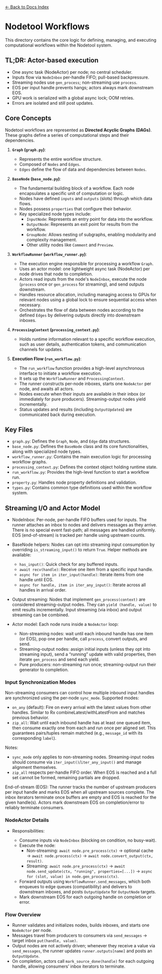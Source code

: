 [← Back to Docs Index](../../../docs/index.md)

# Nodetool Workflows

This directory contains the core logic for defining, managing, and executing computational workflows within the Nodetool
system.

## TL;DR: Actor-based execution

- One async task (NodeActor) per node; no central scheduler.
- Inputs flow via `NodeInbox` per-handle FIFO; pull-based backpressure.
- Streaming nodes use `gen_process`; non-streaming use `process`.
- EOS per input handle prevents hangs; actors always mark downstream EOS.
- GPU work is serialized with a global async lock; OOM retries.
- Errors are isolated and still post updates.

## Core Concepts

Nodetool workflows are represented as **Directed Acyclic Graphs (DAGs)**. These graphs define a series of computational
steps and their dependencies.

1. **`Graph` (`graph.py`)**:

   - Represents the entire workflow structure.
   - Composed of `Nodes` and `Edges`.
   - `Edges` define the flow of data and dependencies between `Nodes`.

1. **`BaseNode` (`base_node.py`)**:

   - The fundamental building block of a workflow. Each node encapsulates a specific unit of computation or logic.
   - Nodes have defined `inputs` and `outputs` (slots) through which data flows.
   - Nodes possess `properties` that configure their behavior.
   - Key specialized node types include:
     - `InputNode`: Represents an entry point for data into the workflow.
     - `OutputNode`: Represents an exit point for results from the workflow.
     - `GroupNode`: Allows nesting of subgraphs, enabling modularity and complexity management.
     - Other utility nodes like `Comment` and `Preview`.

1. **`WorkflowRunner` (`workflow_runner.py`)**:

   - The execution engine responsible for processing a workflow `Graph`.
   - Uses an actor model: one lightweight async task (NodeActor) per node drives that node to completion.
   - Actors read inputs from the node's `NodeInbox`, execute the node (`process` once or `gen_process` for streaming),
     and send outputs downstream.
   - Handles resource allocation, including managing access to GPUs for relevant nodes using a global lock to ensure
     sequential access when necessary.
   - Orchestrates the flow of data between nodes according to the defined `Edges` by delivering outputs directly into
     downstream inboxes.

1. **`ProcessingContext` (`processing_context.py`)**:

   - Holds runtime information relevant to a specific workflow execution, such as user details, authentication tokens,
     and communication channels for updates.

1. **Execution Flow (`run_workflow.py`)**:

   - The `run_workflow` function provides a high-level asynchronous interface to initiate a workflow execution.
   - It sets up the `WorkflowRunner` and `ProcessingContext`.
   - The runner constructs per-node inboxes, starts one `NodeActor` per node, and awaits all actors.
   - Nodes execute when their inputs are available in their inbox (or immediately for pure producers). Streaming-output
     nodes yield incrementally.
   - Status updates and results (including `OutputUpdate`s) are communicated back during execution.

## Key Files

- `graph.py`: Defines the `Graph`, `Node`, and `Edge` data structures.
- `base_node.py`: Defines the `BaseNode` class and its core functionalities, along with specialized node types.
- `workflow_runner.py`: Contains the main execution logic for processing workflow graphs.
- `processing_context.py`: Defines the context object holding runtime state.
- `run_workflow.py`: Provides the high-level function to start a workflow run.
- `property.py`: Handles node property definitions and validation.
- `types.py`: Contains common type definitions used within the workflow system.

## Streaming I/O and Actor Model

- NodeInbox: Per-node, per-handle FIFO buffers used for inputs. The runner attaches an inbox to nodes and delivers
  messages as they arrive. There is no special event fast-path; all messages are handled uniformly. EOS (end-of-stream)
  is tracked per handle using upstream counts.

- BaseNode helpers: Nodes can opt into streaming input consumption by overriding `is_streaming_input()` to return
  `True`. Helper methods are available:

  - `has_input()`: Quick check for any buffered inputs.
  - `await recv(handle)`: Receive one item from a specific input handle.
  - `async for item in iter_input(handle)`: Iterate items from one handle until EOS.
  - `async for handle, item in iter_any_input()`: Iterate across all handles in arrival order.

- Output streaming: Nodes that implement `gen_process(context)` are considered streaming-output nodes. They can
  `yield (handle, value)` to emit results incrementally. Input streaming (via inbox) and output streaming can be
  combined.

- Actor model: Each node runs inside a `NodeActor` loop:

  - Non-streaming nodes: wait until each inbound handle has one item (or EOS), pop one per handle, call `process`,
    convert outputs, and send.
  - Streaming-output nodes: assign initial inputs (unless they opt into streaming input), send a “running” update with
    valid properties, then iterate `gen_process` and send each yield.
  - Pure producers: non-streaming run once; streaming-output run their generator to completion.

### Input Synchronization Modes

Non-streaming consumers can control how multiple inbound input handles are synchronized using the per-node `sync_mode`.
Supported modes:

- `on_any` (default): Fire on every arrival with the latest values from other handles. Similar to Rx
  combineLatest/withLatestFrom and matches previous behavior.
- `zip_all`: Wait until each inbound handle has at least one queued item, then consume exactly one from each and run
  once per aligned set. This guarantees pairs/tuples remain matched (e.g., `message_id` with its corresponding `label`).

Notes:

- `sync_mode` only applies to non-streaming nodes. Streaming-input nodes should consume via
  `iter_input()`/`iter_any_input()` and manage alignment themselves.
- `zip_all` respects per-handle FIFO order. When EOS is reached and a full set cannot be formed, remaining partials are
  dropped.

End-of-stream (EOS): The runner tracks the number of upstream producers per input handle and marks EOS when all upstream
sources complete. The inbox iterators terminate once buffers are empty and EOS is reached for the given handle(s).
Actors mark downstream EOS on completion/error to reliably terminate consumers.

### NodeActor Details

- Responsibilities:

  - Consume inputs via `NodeInbox` (blocking on condition, no busy-wait).
  - Execute the node:
    - Non-streaming: `await node.pre_process(ctx)` → optional cache → `await node.process(ctx)` →
      `await node.convert_output(ctx, result)`.
    - Streaming: `await node.pre_process(ctx)` → `await node.send_update(ctx, "running", properties=[...])` →
      `async for (slot, value) in node.gen_process(ctx)`.
  - Forward outputs using `WorkflowRunner.send_messages`, which both enqueues to edge queues (compatibility) and
    delivers to downstream inboxes, and posts `OutputUpdate` for `OutputNode` targets.
  - Mark downstream EOS for each outgoing handle on completion or error.

### Flow Overview

- Runner validates and initializes nodes, builds inboxes, and starts one `NodeActor` per node.
- Messages travel from producers to consumers via `send_messages` → target inbox `put(handle, value)`.
- Output nodes are not actively driven; whenever they receive a value via `send_messages`, the runner updates
  `runner.outputs[name]` and posts an `OutputUpdate`.
- On completion, actors call `mark_source_done(handle)` for each outgoing handle, allowing consumers’ inbox iterators to
  terminate.
